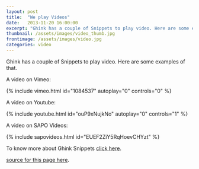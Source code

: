 ```yaml
---
layout: post
title:  "We play Videos"
date:   2013-11-20 16:00:00
excerpt: "Ghink has a couple of Snippets to play video. Here are some examples of that."
thumbnail: /assets/images/video_thumb.jpg
frontimage: /assets/images/video.jpg
categories: video
---
```


Ghink has a couple of Snippets to play video. Here are some examples of that.

A video on Vimeo:

{% include vimeo.html id="1084537" autoplay="0" controls="0" %}

A video on Youtube:

{% include youtube.html id="ouP9xNujkNo" autoplay="0" controls="1" %}

A video on SAPO Videos:

{% include sapovideos.html id="EUEF2ZiY5RqHoevCHYzt" %}

To know more about Ghink Snippets [click here][1].

<i class="icon-github"></i> [source for this page here][2].

 [1]: https://github.com/celso/ghink/blob/gh-pages/_docs/SNIPPETS.md
 [2]: https://raw.github.com/celso/ghink/gh-pages/_posts/2013-11-20-videos.markdown
